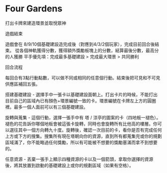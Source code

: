 # Four Gardens
打出卡牌來建造環景並取悅眾神

遊戲結束

遊戲會在 8/9/10個基礎建設造完成後（對應到4/3/2個玩家），完成目前回合後結束。
從各個神軌獲得分數，獲得額外獎勵板塊上的分數，結算最後分數，最高分的人獲勝
平手優先項：完成最多基礎建設 > 完成最大環景 > 共同勝利

回合流程

每回合有3點行動點數，可以做不同或相同的任意個行動。結束後把可見和不可見供應區補回五張。

搭建基礎建設 - 選擇手中一張卡以基礎建設面朝上。打出卡片的時候，不能打出目前自己的區域內已有顏色+環景編號一致的卡。環景編號在卡牌左上方的圓圈裡。最多一個人面前可以有三個基礎建設。

旋轉與蒐集 - 這個行動，選擇一張手中有 塔 / 涼亭的圖案的卡（四地板一褪色）。褪色的花告訴你哪個地板會被這張卡旋轉，同時也會旋轉所有比他高的樓層。你可以選往其中一個方向轉九十度。旋轉後，確認一次目前的卡，看你是否有完成任何上方或下方的搜集。搜集所有現在塔朝向你的資源，直到所有都蒐集完或你的規劃區域滿了，你不能略過任何獎勵，所以有可能被不想要的獎勵塞滿而拿不到想要的。

任意資源 - 丟棄一張手上顯示四種資源的卡以及一個箭頭，拿取你選擇的資源後，將其放置到啟動的基礎建設上或你的規劃區域（如果有空格）。
